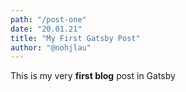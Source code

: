 ```yaml
---
path: "/post-one"
date: "20.01.21"
title: "My First Gatsby Post"
author: "@nohjlau"
---
```


This is my very **first blog** post in Gatsby